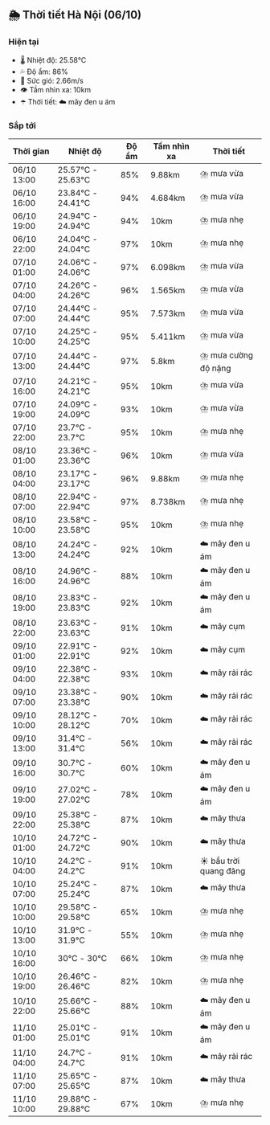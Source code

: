 ## 🌦️ Thời tiết Hà Nội (06/10)

### Hiện tại

- 🌡️ Nhiệt độ: 25.58℃
- 💦 Độ ẩm: 86%
- 💨 Sức gió: 2.66m/s
- 👁️ Tầm nhìn xa: 10km
- ☂️ Thời tiết: ☁️ mây đen u ám

### Sắp tới

| Thời gian | Nhiệt độ | Độ ẩm | Tầm nhìn xa | Thời tiết |
| --- | --- | --- | --- | --- |
| 06/10 13:00 | 25.57℃ - 25.63℃ | 85% | 9.88km | ⛈️ mưa vừa |
| 06/10 16:00 | 23.84℃ - 24.41℃ | 94% | 4.684km | ⛈️ mưa vừa |
| 06/10 19:00 | 24.94℃ - 24.94℃ | 94% | 10km | ⛈️ mưa nhẹ |
| 06/10 22:00 | 24.04℃ - 24.04℃ | 97% | 10km | ⛈️ mưa nhẹ |
| 07/10 01:00 | 24.06℃ - 24.06℃ | 97% | 6.098km | ⛈️ mưa vừa |
| 07/10 04:00 | 24.26℃ - 24.26℃ | 96% | 1.565km | ⛈️ mưa vừa |
| 07/10 07:00 | 24.44℃ - 24.44℃ | 95% | 7.573km | ⛈️ mưa vừa |
| 07/10 10:00 | 24.25℃ - 24.25℃ | 95% | 5.411km | ⛈️ mưa vừa |
| 07/10 13:00 | 24.44℃ - 24.44℃ | 97% | 5.8km | ⛈️ mưa cường độ nặng |
| 07/10 16:00 | 24.21℃ - 24.21℃ | 95% | 10km | ⛈️ mưa vừa |
| 07/10 19:00 | 24.09℃ - 24.09℃ | 93% | 10km | ⛈️ mưa vừa |
| 07/10 22:00 | 23.7℃ - 23.7℃ | 95% | 10km | ⛈️ mưa nhẹ |
| 08/10 01:00 | 23.36℃ - 23.36℃ | 96% | 10km | ⛈️ mưa vừa |
| 08/10 04:00 | 23.17℃ - 23.17℃ | 96% | 9.88km | ⛈️ mưa nhẹ |
| 08/10 07:00 | 22.94℃ - 22.94℃ | 97% | 8.738km | ⛈️ mưa nhẹ |
| 08/10 10:00 | 23.58℃ - 23.58℃ | 95% | 10km | ⛈️ mưa nhẹ |
| 08/10 13:00 | 24.24℃ - 24.24℃ | 92% | 10km | ☁️ mây đen u ám |
| 08/10 16:00 | 24.96℃ - 24.96℃ | 88% | 10km | ☁️ mây đen u ám |
| 08/10 19:00 | 23.83℃ - 23.83℃ | 92% | 10km | ☁️ mây đen u ám |
| 08/10 22:00 | 23.63℃ - 23.63℃ | 91% | 10km | ☁️ mây cụm |
| 09/10 01:00 | 22.91℃ - 22.91℃ | 92% | 10km | ☁️ mây cụm |
| 09/10 04:00 | 22.38℃ - 22.38℃ | 93% | 10km | ☁️ mây rải rác |
| 09/10 07:00 | 23.38℃ - 23.38℃ | 90% | 10km | ☁️ mây rải rác |
| 09/10 10:00 | 28.12℃ - 28.12℃ | 70% | 10km | ☁️ mây rải rác |
| 09/10 13:00 | 31.4℃ - 31.4℃ | 56% | 10km | ☁️ mây rải rác |
| 09/10 16:00 | 30.7℃ - 30.7℃ | 60% | 10km | ☁️ mây đen u ám |
| 09/10 19:00 | 27.02℃ - 27.02℃ | 78% | 10km | ☁️ mây đen u ám |
| 09/10 22:00 | 25.38℃ - 25.38℃ | 87% | 10km | ☁️ mây thưa |
| 10/10 01:00 | 24.72℃ - 24.72℃ | 90% | 10km | ☁️ mây thưa |
| 10/10 04:00 | 24.2℃ - 24.2℃ | 91% | 10km | ☀️ bầu trời quang đãng |
| 10/10 07:00 | 25.24℃ - 25.24℃ | 87% | 10km | ☁️ mây thưa |
| 10/10 10:00 | 29.58℃ - 29.58℃ | 65% | 10km | ⛈️ mưa nhẹ |
| 10/10 13:00 | 31.9℃ - 31.9℃ | 55% | 10km | ⛈️ mưa nhẹ |
| 10/10 16:00 | 30℃ - 30℃ | 66% | 10km | ⛈️ mưa nhẹ |
| 10/10 19:00 | 26.46℃ - 26.46℃ | 82% | 10km | ⛈️ mưa nhẹ |
| 10/10 22:00 | 25.66℃ - 25.66℃ | 88% | 10km | ☁️ mây đen u ám |
| 11/10 01:00 | 25.01℃ - 25.01℃ | 91% | 10km | ☁️ mây đen u ám |
| 11/10 04:00 | 24.7℃ - 24.7℃ | 91% | 10km | ☁️ mây rải rác |
| 11/10 07:00 | 25.65℃ - 25.65℃ | 87% | 10km | ☁️ mây thưa |
| 11/10 10:00 | 29.88℃ - 29.88℃ | 67% | 10km | ⛈️ mưa nhẹ |
